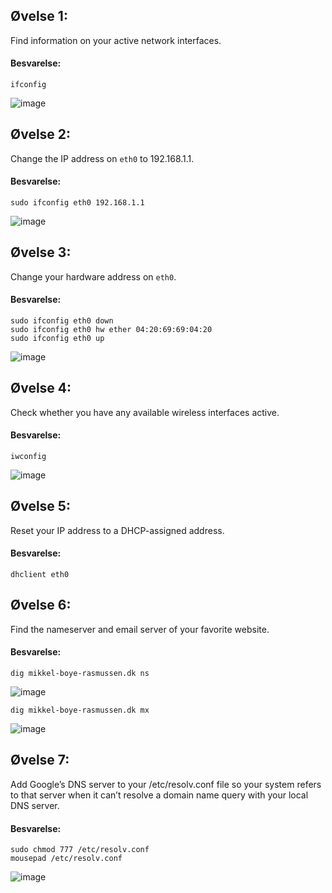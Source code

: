 ## Øvelse 1:
Find information on your active network interfaces.

#### Besvarelse:
```shell
ifconfig
```
![image](https://user-images.githubusercontent.com/70659124/218735748-9923cafe-9b6b-4d00-8fc4-34e7bb2c0161.png)



## Øvelse 2:
Change the IP address on ```eth0``` to 192.168.1.1.

#### Besvarelse:
   
```shell
sudo ifconfig eth0 192.168.1.1
```
![image](https://user-images.githubusercontent.com/70659124/218737224-6f2cbcae-a6a7-4627-ba8f-6d1b011687c5.png)


## Øvelse 3:
Change your hardware address on ```eth0```.

#### Besvarelse:
   
```shell
sudo ifconfig eth0 down
sudo ifconfig eth0 hw ether 04:20:69:69:04:20
sudo ifconfig eth0 up
```
![image](https://user-images.githubusercontent.com/70659124/218740575-8bb5b43f-b54e-43b4-aac2-31478800ff1e.png)


## Øvelse 4:
Check whether you have any available wireless interfaces active.

#### Besvarelse:
   
```shell
iwconfig
```
![image](https://user-images.githubusercontent.com/70659124/218742919-b4da15de-ac1b-478f-9d9b-182aba278f74.png)


## Øvelse 5:
Reset your IP address to a DHCP-assigned address.


#### Besvarelse:
   
```shell
dhclient eth0
```

## Øvelse 6:
Find the nameserver and email server of your favorite website.

#### Besvarelse:
   
```shell
dig mikkel-boye-rasmussen.dk ns
```
![image](https://user-images.githubusercontent.com/70659124/218812230-3388350f-4801-49a8-bf1e-9e6587cdb15e.png)

```shell
dig mikkel-boye-rasmussen.dk mx
```
![image](https://user-images.githubusercontent.com/70659124/218812445-20917884-1d52-4914-bbdf-bd668c4a5e27.png)

## Øvelse 7:
Add Google’s DNS server to your /etc/resolv.conf file so your system
refers to that server when it can’t resolve a domain name query with
your local DNS server.

#### Besvarelse:
   
```shell
sudo chmod 777 /etc/resolv.conf
mousepad /etc/resolv.conf
```
![image](https://user-images.githubusercontent.com/70659124/218814494-d6c68edf-2e65-4a27-ab40-e71656285257.png)



